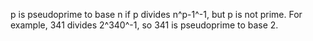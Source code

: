 p is pseudoprime to base n if p divides n^p-1^-1, but p is not prime.
For example, 341 divides 2^340^-1, so 341 is pseudoprime to base 2.
